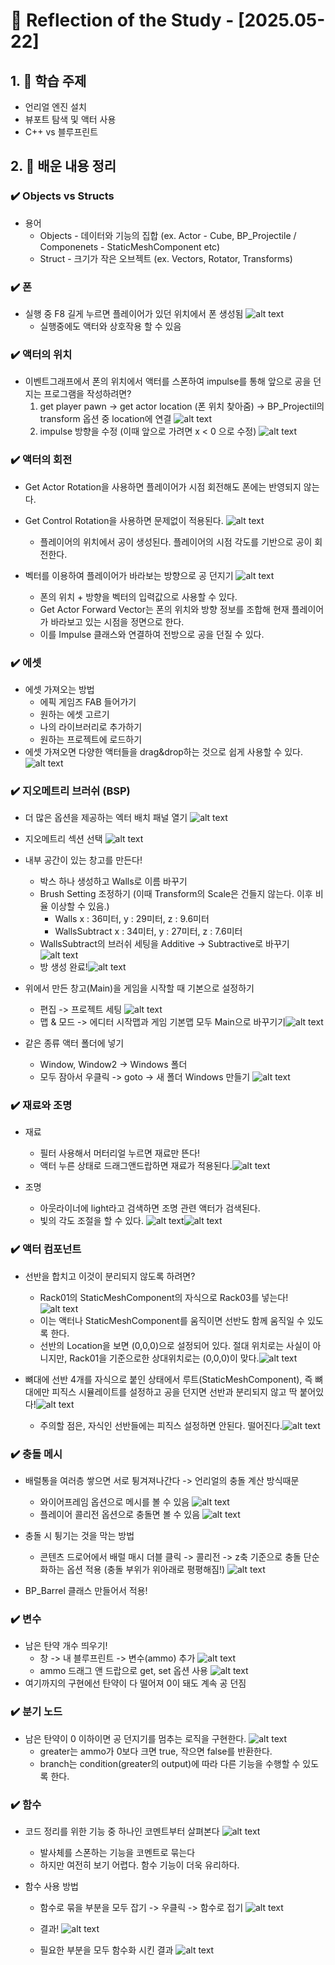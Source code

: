 

# 📝 Reflection of the Study - [2025.05-22]

## 1. 📌 학습 주제
- 언리얼 엔진 설치
- 뷰포트 탐색 및 액터 사용
- C++ vs 블루프린트

## 2. 🧠 배운 내용 정리

### ✔️ Objects vs Structs
- 용어
    - Objects - 데이터와 기능의 집합 (ex. Actor - Cube, BP_Projectile / Componenets - StaticMeshComponent etc)
    - Struct - 크기가 작은 오브젝트 (ex. Vectors, Rotator, Transforms)

### ✔️ 폰
- 실행 중 F8 길게 누르면 플레이어가 있던 위치에서 폰 생성됨
![alt text](image.png)
    - 실행중에도 액터와 상호작용 할 수 있음


### ✔️ 액터의 위치
- 이벤트그래프에서 폰의 위치에서 액터를 스폰하여 impulse를 통해 앞으로 공을 던지는 프로그램을 작성하려면?
    1. get player pawn -> get actor location (폰 위치 찾아줌) -> BP_Projectil의 transform 옵션 중 location에 연결
    ![alt text](image-1.png)
    2. impulse 방향을 수정 (이때 앞으로 가려면 x < 0 으로 수정)
        ![alt text](image-2.png)

### ✔️ 액터의 회전
- Get Actor Rotation을 사용하면 플레이어가 시점 회전해도 폰에는 반영되지 않는다. 
- Get Control Rotation을 사용하면 문제없이 적용된다.
![alt text](image-3.png)
    - 플레이어의 위치에서 공이 생성된다. 플레이어의 시점 각도를 기반으로 공이 회전한다.

- 벡터를 이용하여 플레이어가 바라보는 방향으로 공 던지기
![alt text](image-5.png)
    - 폰의 위치 + 방향을 벡터의 입력값으로 사용할 수 있다.
    - Get Actor Forward Vector는 폰의 위치와 방향 정보를 조합해 현재 플레이어가 바라보고 있는 시점을 정면으로 한다.
    - 이를 Impulse 클래스와 연결하여 전방으로 공을 던질 수 있다.

### ✔️ 에셋
- 에셋 가져오는 방법
    - 에픽 게임즈 FAB 들어가기
    - 원하는 에셋 고르기 
    - 나의 라이브러리로 추가하기
    - 원하는 프로젝트에 로드하기
- 에셋 가져오면 다양한 액터들을 drag&drop하는 것으로 쉽게 사용할 수 있다.![alt text](image-6.png)

### ✔️ 지오메트리 브러쉬 (BSP)
- 더 많은 옵션을 제공하는 엑터 배치 패널 열기
![alt text](image-7.png)
- 지오메트리 섹션 선택
    ![alt text](image-8.png)

- 내부 공간이 있는 창고를 만든다!
    - 박스 하나 생성하고 Walls로 이름 바꾸기
    - Brush Setting 조정하기 (이때 Transform의 Scale은 건들지 않는다. 이후 비율 이상할 수 있음.)
        - Walls x : 36미터, y : 29미터, z : 9.6미터
        - WallsSubtract x : 34미터, y : 27미터, z : 7.6미터
    - WallsSubtract의 브러쉬 세팅을 Additive -> Subtractive로 바꾸기![alt text](image-9.png)
    - 방 생성 완료!![alt text](image-10.png)

- 위에서 만든 창고(Main)을 게임을 시작할 때 기본으로 설정하기
    - 편집 -> 프로젝트 세팅
    ![alt text](image-11.png)
    - 맵 & 모드 -> 에디터 시작맵과 게임 기본맵 모두 Main으로 바꾸기기![alt text](image-12.png)

- 같은 종류 액터 폴더에 넣기
    - Window, Window2 -> Windows 폴더
    - 모두 잠아서 우클릭 -> goto -> 새 폴더 Windows 만들기
    ![alt text](image-13.png)

### ✔️ 재료와 조명
- 재료
    - 필터 사용해서 머터리얼 누르면 재료만 뜬다!
    - 액터 누른 상태로 드래그앤드랍하면 재료가 적용된다.![alt text](image-14.png)

- 조명
    - 아웃라이너에 light라고 검색하면 조명 관련 액터가 검색된다.
    - 빛의 각도 조절을 할 수 있다.
    ![alt text](image-15.png)![alt text](image-16.png)

### ✔️ 액터 컴포넌트
- 선반을 합치고 이것이 분리되지 않도록 하려면?
    - Rack01의 StaticMeshComponent의 자식으로 Rack03를 넣는다!![alt text](image-17.png)
    - 이는 액터나 StaticMeshComponent를 움직이면 선반도 함께 움직일 수 있도록 한다.
    - 선반의 Location을 보면 (0,0,0)으로 설정되어 있다. 절대 위치로는 사실이 아니지만, Rack01을 기준으로한 상대위치로는 (0,0,0)이 맞다.![alt text](image-18.png)

- 뼈대에 선반 4개를 자식으로 붙인 상태에서 루트(StaticMeshComponent), 즉 뼈대에만 피직스 시뮬레이트를 설정하고 공을 던지면 선반과 분리되지 않고 딱 붙어있다!![alt text](image-19.png)
    - 주의할 점은, 자식인 선반들에는 피직스 설정하면 안된다. 떨어진다.![alt text](image-20.png)

### ✔️ 충돌 메시
- 배럴통을 여러층 쌓으면 서로 튕겨져나간다 -> 언리얼의 충돌 계산 방식때문
    - 와이어프레임 옵션으로 메시를 볼 수 있음
    ![alt text](image-21.png)
    - 플레이어 콜리전 옵션으로 충돌면 볼 수 있음
    ![alt text](image-22.png)
- 충돌 시 튕기는 것을 막는 방법
    - 콘텐츠 드로어에서 배럴 매시 더블 클릭 -> 콜리전 -> z축 기준으로 충돌 단순화하는 옵션 적용 (충돌 부위가 위아래로 평평해짐!)
    ![alt text](image-23.png)

- BP_Barrel 클래스 만들어서 적용!

### ✔️ 변수
- 남은 탄약 개수 띄우기!
    - 창 -> 내 블루프린트 -> 변수(ammo) 추가
    ![alt text](image-25.png)
    - ammo 드래그 앤 드랍으로 get, set 옵션 사용
    ![alt text](image-24.png)
- 여기까지의 구현에선 탄약이 다 떨어져 0이 돼도 계속 공 던짐

### ✔️ 분기 노드
- 남은 탄약이 0 이하이면 공 던지기를 멈추는 로직을 구현한다.
![alt text](image-26.png)
    - greater는 ammo가 0보다 크면 true, 작으면 false를 반환한다.
    - branch는 condition(greater의 output)에 따라 다른 기능을 수행할 수 있도록 한다. 


### ✔️ 함수
- 코드 정리를 위한 기능 중 하나인 코멘트부터 살펴본다
![alt text](image-27.png)
     - 발사체를 스폰하는 기능을 코멘트로 묶는다
     - 하지만 여전히 보기 어렵다. 함수 기능이 더욱 유리하다.

- 함수 사용 방법
    - 함수로 묶을 부분을 모두 잡기 -> 우클릭 -> 함수로 접기
    ![alt text](image-28.png)
    - 결과!
    ![alt text](image-29.png)
    
    - 필요한 부분을 모두 함수화 시킨 결과
    ![alt text](image-30.png)
